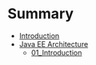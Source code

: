 # Summary

* [Introduction](README.md)
* [Java EE Architecture](java_ee_architecture.md)
   * [01_Introduction](JavaEEArchitecture/1Planning_01_AAFunctionsAndProjectLifeCycle.md)

